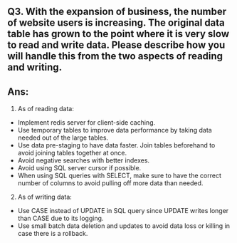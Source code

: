 ## Q3. With the expansion of business, the number of website users is increasing. The original data table has grown to the point where it is very slow to read and write data. Please describe how you will handle this from the two aspects of reading and writing.

## Ans:
1. As of reading data:
* Implement redis server for client-side caching.
* Use temporary tables to improve data performance by taking data needed out of the large tables.
* Use data pre-staging to have data faster. Join tables beforehand to avoid joining tables together at once.
* Avoid negative searches with better indexes.
* Avoid using SQL server cursor if possible.
* When using SQL queries with SELECT, make sure to have the correct number of columns to avoid pulling off more data than needed.

2. As of writing data: 
* Use CASE instead of UPDATE in SQL query since UPDATE writes longer than CASE due to its logging.
* Use small batch data deletion and updates to avoid data loss or killing in case there is a rollback.
